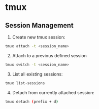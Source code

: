 # tmux 

## Session Management

1. Create new tmux session:
```bash
tmux attach -t <session_name>
```

2. Attach to a previous defined session
```bash
tmux switch -t <session_name>
```

3. List all existing sessions:
```bash
tmux list-sessions
```

4. Detach from currently attached session:
```bash
tmux detach (prefix + d)
```

